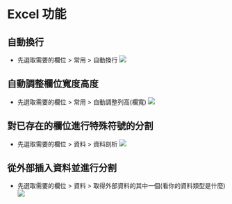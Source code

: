 # Excel 功能

## 自動換行
 + 先選取需要的欄位 > 常用 > 自動換行
![](https://i.imgur.com/6cV55ey.jpg)

## 自動調整欄位寬度高度
 + 先選取需要的欄位 > 常用 > 自動調整列高(欄寬)
![](https://i.imgur.com/vYRgfyG.jpg)

## 對已存在的欄位進行特殊符號的分割
 + 先選取需要的欄位 > 資料 > 資料剖析
![](https://i.imgur.com/lxRw1GK.jpg)

## 從外部插入資料並進行分割
 + 先選取需要的欄位 > 資料 > 取得外部資料的其中一個(看你的資料類型是什麼)
![](https://i.imgur.com/MmVT9xF.jpg)





